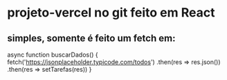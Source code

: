 # projeto-vercel no git feito em React
## simples, somente é feito um fetch em:
 async function buscarDados() {
      fetch('https://jsonplaceholder.typicode.com/todos')
      .then(res => res.json())
      .then(res => setTarefas(res))
    }

